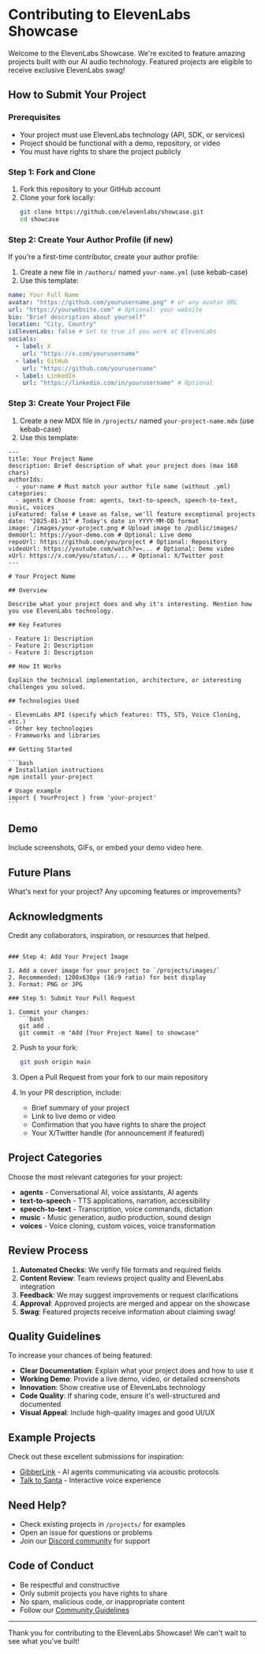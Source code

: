 # Contributing to ElevenLabs Showcase

Welcome to the ElevenLabs Showcase. We're excited to feature amazing projects built with our AI audio technology. Featured projects are eligible to receive exclusive ElevenLabs swag!

## How to Submit Your Project

### Prerequisites

- Your project must use ElevenLabs technology (API, SDK, or services)
- Project should be functional with a demo, repository, or video
- You must have rights to share the project publicly

### Step 1: Fork and Clone

1. Fork this repository to your GitHub account
2. Clone your fork locally:
   ```bash
   git clone https://github.com/elevenlabs/showcase.git
   cd showcase
   ```

### Step 2: Create Your Author Profile (if new)

If you're a first-time contributor, create your author profile:

1. Create a new file in `/authors/` named `your-name.yml` (use kebab-case)
2. Use this template:

```yaml
name: Your Full Name
avatar: "https://github.com/yourusername.png" # or any avatar URL
url: "https://yourwebsite.com" # Optional: your website
bio: "Brief description about yourself"
location: "City, Country"
isElevenLabs: false # Set to true if you work at ElevenLabs
socials:
  - label: X
    url: "https://x.com/yourusername"
  - label: GitHub
    url: "https://github.com/yourusername"
  - label: LinkedIn
    url: "https://linkedin.com/in/yourusername" # Optional
```

### Step 3: Create Your Project File

1. Create a new MDX file in `/projects/` named `your-project-name.mdx` (use kebab-case)
2. Use this template:

````mdx
---
title: Your Project Name
description: Brief description of what your project does (max 160 chars)
authorIds:
  - your-name # Must match your author file name (without .yml)
categories:
  - agents # Choose from: agents, text-to-speech, speech-to-text, music, voices
isFeatured: false # Leave as false, we'll feature exceptional projects
date: "2025-01-31" # Today's date in YYYY-MM-DD format
image: /images/your-project.png # Upload image to /public/images/
demoUrl: https://your-demo.com # Optional: Live demo
repoUrl: https://github.com/you/project # Optional: Repository
videoUrl: https://youtube.com/watch?v=... # Optional: Demo video
xUrl: https://x.com/you/status/... # Optional: X/Twitter post
---

# Your Project Name

## Overview

Describe what your project does and why it's interesting. Mention how you use ElevenLabs technology.

## Key Features

- Feature 1: Description
- Feature 2: Description
- Feature 3: Description

## How It Works

Explain the technical implementation, architecture, or interesting challenges you solved.

## Technologies Used

- ElevenLabs API (specify which features: TTS, STS, Voice Cloning, etc.)
- Other key technologies
- Frameworks and libraries

## Getting Started

```bash
# Installation instructions
npm install your-project

# Usage example
import { YourProject } from 'your-project'
```
````

## Demo

Include screenshots, GIFs, or embed your demo video here.

## Future Plans

What's next for your project? Any upcoming features or improvements?

## Acknowledgments

Credit any collaborators, inspiration, or resources that helped.

````

### Step 4: Add Your Project Image

1. Add a cover image for your project to `/projects/images/`
2. Recommended: 1200x630px (16:9 ratio) for best display
3. Format: PNG or JPG

### Step 5: Submit Your Pull Request

1. Commit your changes:
   ```bash
   git add .
   git commit -m "Add [Your Project Name] to showcase"
````

2. Push to your fork:

   ```bash
   git push origin main
   ```

3. Open a Pull Request from your fork to our main repository

4. In your PR description, include:
   - Brief summary of your project
   - Link to live demo or video
   - Confirmation that you have rights to share the project
   - Your X/Twitter handle (for announcement if featured)

## Project Categories

Choose the most relevant categories for your project:

- **agents** - Conversational AI, voice assistants, AI agents
- **text-to-speech** - TTS applications, narration, accessibility
- **speech-to-text** - Transcription, voice commands, dictation
- **music** - Music generation, audio production, sound design
- **voices** - Voice cloning, custom voices, voice transformation

## Review Process

1. **Automated Checks**: We verify file formats and required fields
2. **Content Review**: Team reviews project quality and ElevenLabs integration
3. **Feedback**: We may suggest improvements or request clarifications
4. **Approval**: Approved projects are merged and appear on the showcase
5. **Swag**: Featured projects receive information about claiming swag!

## Quality Guidelines

To increase your chances of being featured:

- **Clear Documentation**: Explain what your project does and how to use it
- **Working Demo**: Provide a live demo, video, or detailed screenshots
- **Innovation**: Show creative use of ElevenLabs technology
- **Code Quality**: If sharing code, ensure it's well-structured and documented
- **Visual Appeal**: Include high-quality images and good UI/UX

## Example Projects

Check out these excellent submissions for inspiration:

- [GibberLink](/projects/gibberlink) - AI agents communicating via acoustic protocols
- [Talk to Santa](/projects/talk-to-santa) - Interactive voice experience

## Need Help?

- Check existing projects in `/projects/` for examples
- Open an issue for questions or problems
- Join our [Discord community](https://discord.gg/elevenlabs) for support

## Code of Conduct

- Be respectful and constructive
- Only submit projects you have rights to share
- No spam, malicious code, or inappropriate content
- Follow our [Community Guidelines](https://elevenlabs.io/community)

---

Thank you for contributing to the ElevenLabs Showcase! We can't wait to see what you've built!
